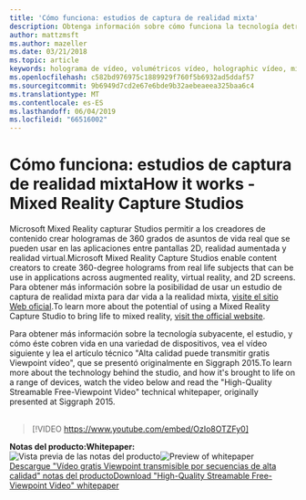```yaml
---
title: 'Cómo funciona: estudios de captura de realidad mixta'
description: Obtenga información sobre cómo funciona la tecnología detrás de captura de vídeo de Microsoft de 360 grados holográfica increíble.
author: mattzmsft
ms.author: mazeller
ms.date: 03/21/2018
ms.topic: article
keywords: holograma de vídeo, volumétricos vídeo, holographic vídeo, mixed reality
ms.openlocfilehash: c582bd976975c1889929f760f5b6932ad5ddaf57
ms.sourcegitcommit: 9b6949d7cd2e67e6bde9b32aebeaeea325baa6c4
ms.translationtype: MT
ms.contentlocale: es-ES
ms.lasthandoff: 06/04/2019
ms.locfileid: "66516002"
---
```

# <a name="how-it-works---mixed-reality-capture-studios"></a><span data-ttu-id="284c8-104">Cómo funciona: estudios de captura de realidad mixta</span><span class="sxs-lookup"><span data-stu-id="284c8-104">How it works - Mixed Reality Capture Studios</span></span>

<span data-ttu-id="284c8-105">Microsoft Mixed Reality capturar Studios permitir a los creadores de contenido crear hologramas de 360 grados de asuntos de vida real que se pueden usar en las aplicaciones entre pantallas 2D, realidad aumentada y realidad virtual.</span><span class="sxs-lookup"><span data-stu-id="284c8-105">Microsoft Mixed Reality Capture Studios enable content creators to create 360-degree holograms from real life subjects that can be use in applications across augmented reality, virtual reality, and 2D screens.</span></span> <span data-ttu-id="284c8-106">Para obtener más información sobre la posibilidad de usar un estudio de captura de realidad mixta para dar vida a la realidad mixta, [visite el sitio Web oficial](https://www.microsoft.com/en-us/mixed-reality/capture-studios).</span><span class="sxs-lookup"><span data-stu-id="284c8-106">To learn more about the potential of using a Mixed Reality Capture Studio to bring life to mixed reality, [visit the official website](https://www.microsoft.com/en-us/mixed-reality/capture-studios).</span></span>

<span data-ttu-id="284c8-107">Para obtener más información sobre la tecnología subyacente, el estudio, y cómo éste cobren vida en una variedad de dispositivos, vea el vídeo siguiente y lea el artículo técnico "Alta calidad puede transmitir gratis Viewpoint vídeo", que se presentó originalmente en Siggraph 2015.</span><span class="sxs-lookup"><span data-stu-id="284c8-107">To learn more about the technology behind the studio, and how it's brought to life on a range of devices, watch the video below and read the "High-Quality Streamable Free-Viewpoint Video" technical whitepaper, originally presented at Siggraph 2015.</span></span>
<br>
<br>
>[!VIDEO https://www.youtube.com/embed/OzIo8OTZFy0]


<span data-ttu-id="284c8-108">**Notas del producto:**</span><span class="sxs-lookup"><span data-stu-id="284c8-108">**Whitepaper:**</span></span><br>
<span data-ttu-id="284c8-109">![Vista previa de las notas del producto](images/siggraph-whitepaper-thumb-200px.png)</span><span class="sxs-lookup"><span data-stu-id="284c8-109">![Preview of whitepaper](images/siggraph-whitepaper-thumb-200px.png)</span></span><br>
[<span data-ttu-id="284c8-110">Descargue "Vídeo gratis Viewpoint transmisible por secuencias de alta calidad" notas del producto</span><span class="sxs-lookup"><span data-stu-id="284c8-110">Download "High-Quality Streamable Free-Viewpoint Video" whitepaper</span></span>](images/high-quality-streamable-free-viewpoint-video.pdf)
